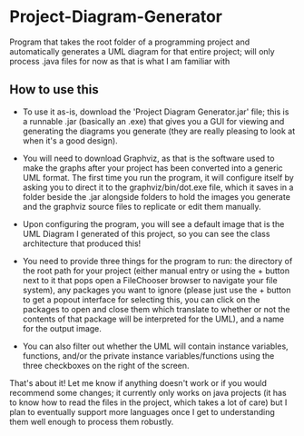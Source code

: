# Project-Diagram-Generator
 Program that takes the root folder of a programming project and automatically generates a UML diagram for that entire project; will only process .java files for now as that is what I am familiar with

## How to use this
- To use it as-is, download the 'Project Diagram Generator.jar' file; this is a runnable .jar (basically an .exe) that gives you a GUI for viewing and generating the diagrams you generate (they are really pleasing to look at when it's a good design).

- You will need to download Graphviz, as that is the software used to make the graphs after your project has been converted into a generic UML format. The first time you run the program, it will configure itself by asking you to direct it to the graphviz/bin/dot.exe file, which it saves in a folder beside the .jar alongside folders to hold the images you generate and the graphviz source files to replicate or edit them manually.

- Upon configuring the program, you will see a default image that is the UML Diagram I generated of this project, so you can see the class architecture that produced this!

- You need to provide three things for the program to run: the directory of the root path for your project (either manual entry or using the + button next to it that pops open a FileChooser browser to navigate your file system), any packages you want to ignore (please just use the + button to get a popout interface for selecting this, you can click on the packages to open and close them which translate to whether or not the contents of that package will be interpreted for the UML), and a name for the output image.

- You can also filter out whether the UML will contain instance variables, functions, and/or the private instance variables/functions using the three checkboxes on the right of the screen.

That's about it! Let me know if anything doesn't work or if you would recommend some changes; it currently only works on java projects (it has to know how to read the files in the project, which takes a lot of care) but I plan to eventually support more languages once I get to understanding them well enough to process them robustly.
